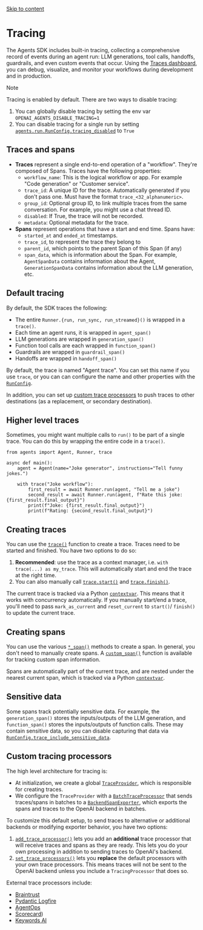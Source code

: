 [Skip to content](https://openai.github.io/openai-agents-python/tracing/#tracing)

# Tracing

The Agents SDK includes built-in tracing, collecting a comprehensive record of events during an agent run: LLM generations, tool calls, handoffs, guardrails, and even custom events that occur. Using the [Traces dashboard](https://platform.openai.com/traces), you can debug, visualize, and monitor your workflows during development and in production.

Note

Tracing is enabled by default. There are two ways to disable tracing:

1. You can globally disable tracing by setting the env var `OPENAI_AGENTS_DISABLE_TRACING=1`
2. You can disable tracing for a single run by setting [`agents.run.RunConfig.tracing_disabled`](https://openai.github.io/openai-agents-python/ref/run/#agents.run.RunConfig.tracing_disabled "tracing_disabled            class-attribute       instance-attribute   ") to `True`

## Traces and spans

- **Traces** represent a single end-to-end operation of a "workflow". They're composed of Spans. Traces have the following properties:
  - `workflow_name`: This is the logical workflow or app. For example "Code generation" or "Customer service".
  - `trace_id`: A unique ID for the trace. Automatically generated if you don't pass one. Must have the format `trace_<32_alphanumeric>`.
  - `group_id`: Optional group ID, to link multiple traces from the same conversation. For example, you might use a chat thread ID.
  - `disabled`: If True, the trace will not be recorded.
  - `metadata`: Optional metadata for the trace.
- **Spans** represent operations that have a start and end time. Spans have:
  - `started_at` and `ended_at` timestamps.
  - `trace_id`, to represent the trace they belong to
  - `parent_id`, which points to the parent Span of this Span (if any)
  - `span_data`, which is information about the Span. For example, `AgentSpanData` contains information about the Agent, `GenerationSpanData` contains information about the LLM generation, etc.

## Default tracing

By default, the SDK traces the following:

- The entire `Runner.{run, run_sync, run_streamed}()` is wrapped in a `trace()`.
- Each time an agent runs, it is wrapped in `agent_span()`
- LLM generations are wrapped in `generation_span()`
- Function tool calls are each wrapped in `function_span()`
- Guardrails are wrapped in `guardrail_span()`
- Handoffs are wrapped in `handoff_span()`

By default, the trace is named "Agent trace". You can set this name if you use `trace`, or you can can configure the name and other properties with the [`RunConfig`](https://openai.github.io/openai-agents-python/ref/run/#agents.run.RunConfig "RunConfig            dataclass   ").

In addition, you can set up [custom trace processors](https://openai.github.io/openai-agents-python/tracing/#custom-tracing-processors) to push traces to other destinations (as a replacement, or secondary destination).

## Higher level traces

Sometimes, you might want multiple calls to `run()` to be part of a single trace. You can do this by wrapping the entire code in a `trace()`.

```md-code__content
from agents import Agent, Runner, trace

async def main():
    agent = Agent(name="Joke generator", instructions="Tell funny jokes.")

    with trace("Joke workflow"):
        first_result = await Runner.run(agent, "Tell me a joke")
        second_result = await Runner.run(agent, f"Rate this joke: {first_result.final_output}")
        print(f"Joke: {first_result.final_output}")
        print(f"Rating: {second_result.final_output}")

```

## Creating traces

You can use the [`trace()`](https://openai.github.io/openai-agents-python/ref/tracing/#agents.tracing.trace "trace") function to create a trace. Traces need to be started and finished. You have two options to do so:

1. **Recommended**: use the trace as a context manager, i.e. `with trace(...) as my_trace`. This will automatically start and end the trace at the right time.
2. You can also manually call [`trace.start()`](https://openai.github.io/openai-agents-python/ref/tracing/#agents.tracing.Trace.start "start            abstractmethod   ") and [`trace.finish()`](https://openai.github.io/openai-agents-python/ref/tracing/#agents.tracing.Trace.finish "finish            abstractmethod   ").

The current trace is tracked via a Python [`contextvar`](https://docs.python.org/3/library/contextvars.html). This means that it works with concurrency automatically. If you manually start/end a trace, you'll need to pass `mark_as_current` and `reset_current` to `start()`/ `finish()` to update the current trace.

## Creating spans

You can use the various [`*_span()`](https://openai.github.io/openai-agents-python/ref/tracing/create/#agents.tracing.create) methods to create a span. In general, you don't need to manually create spans. A [`custom_span()`](https://openai.github.io/openai-agents-python/ref/tracing/#agents.tracing.custom_span "custom_span") function is available for tracking custom span information.

Spans are automatically part of the current trace, and are nested under the nearest current span, which is tracked via a Python [`contextvar`](https://docs.python.org/3/library/contextvars.html).

## Sensitive data

Some spans track potentially sensitive data. For example, the `generation_span()` stores the inputs/outputs of the LLM generation, and `function_span()` stores the inputs/outputs of function calls. These may contain sensitive data, so you can disable capturing that data via [`RunConfig.trace_include_sensitive_data`](https://openai.github.io/openai-agents-python/ref/run/#agents.run.RunConfig.trace_include_sensitive_data "trace_include_sensitive_data            class-attribute       instance-attribute   ").

## Custom tracing processors

The high level architecture for tracing is:

- At initialization, we create a global [`TraceProvider`](https://openai.github.io/openai-agents-python/ref/tracing/setup/#agents.tracing.setup.TraceProvider "TraceProvider"), which is responsible for creating traces.
- We configure the `TraceProvider` with a [`BatchTraceProcessor`](https://openai.github.io/openai-agents-python/ref/tracing/processors/#agents.tracing.processors.BatchTraceProcessor "BatchTraceProcessor") that sends traces/spans in batches to a [`BackendSpanExporter`](https://openai.github.io/openai-agents-python/ref/tracing/processors/#agents.tracing.processors.BackendSpanExporter "BackendSpanExporter"), which exports the spans and traces to the OpenAI backend in batches.

To customize this default setup, to send traces to alternative or additional backends or modifying exporter behavior, you have two options:

1. [`add_trace_processor()`](https://openai.github.io/openai-agents-python/ref/tracing/#agents.tracing.add_trace_processor "add_trace_processor") lets you add an **additional** trace processor that will receive traces and spans as they are ready. This lets you do your own processing in addition to sending traces to OpenAI's backend.
2. [`set_trace_processors()`](https://openai.github.io/openai-agents-python/ref/tracing/#agents.tracing.set_trace_processors "set_trace_processors") lets you **replace** the default processors with your own trace processors. This means traces will not be sent to the OpenAI backend unless you include a `TracingProcessor` that does so.

External trace processors include:

- [Braintrust](https://braintrust.dev/docs/guides/traces/integrations#openai-agents-sdk)
- [Pydantic Logfire](https://logfire.pydantic.dev/docs/integrations/llms/openai/#openai-agents)
- [AgentOps](https://docs.agentops.ai/v1/integrations/agentssdk)
- [Scorecard](https://docs.scorecard.io/docs/documentation/features/tracing#openai-agents-sdk-integration))
- [Keywords AI](https://docs.keywordsai.co/integration/development-frameworks/openai-agent)